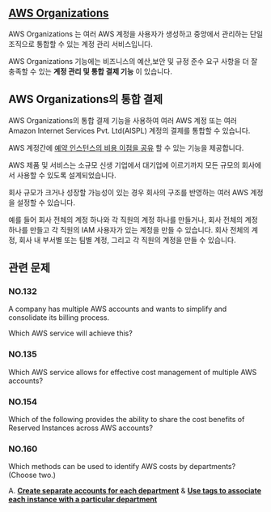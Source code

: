 ## [AWS Organizations](https://docs.aws.amazon.com/ko_kr/organizations/latest/userguide/orgs_introduction.html)

AWS Organizations 는 여러 AWS 계정을 사용자가 생성하고 중앙에서 관리하는 단일 조직으로 통합할 수 있는 계정 관리 서비스입니다.

AWS Organizations 기능에는 비즈니스의 예산,보안 및 규정 준수 요구 사항을 더 잘 충족할 수 있는 **계정 관리 및 통합 결제 기능** 이 있습니다.

## AWS Organizations의 통합 결제

AWS Organizations의 통합 결제 기능을 사용하여 여러 AWS 계정 또는 여러 Amazon Internet Services Pvt. Ltd(AISPL) 계정의 결제를 통합할 수 있습니다.

AWS 계정간에 [예약 인스턴스의 비용 이점을 공유](https://aws.amazon.com/ko/premiumsupport/knowledge-center/ec2-ri-consolidated-billing/) 할 수 있는 기능을 제공합니다.

AWS 제품 및 서비스는 소규모 신생 기업에서 대기업에 이르기까지 모든 규모의 회사에서 사용할 수 있도록 설계되었습니다. 

회사 규모가 크거나 성장할 가능성이 있는 경우 회사의 구조를 반영하는 여러 AWS 계정을 설정할 수 있습니다. 

예를 들어 회사 전체의 계정 하나와 각 직원의 계정 하나를 만들거나, 회사 전체의 계정 하나를 만들고 각 직원의 IAM 사용자가 있는 계정을 만들 수 있습니다. 회사 전체의 계정, 회사 내 부서별 또는 팀별 계정, 그리고 각 직원의 계정을 만들 수 있습니다.

## 관련 문제

### NO.132 
A company has multiple AWS accounts and wants to simplify and consolidate its billing process.

Which AWS service will achieve this?

### NO.135 
Which AWS service allows for effective cost management of multiple AWS accounts?

### NO.154 
Which of the following provides the ability to share the cost benefits of Reserved Instances across AWS accounts?

### NO.160 
Which methods can be used to identify AWS costs by departments? (Choose two.)

A. **[Create separate accounts for each department](https://docs.aws.amazon.com/ko_kr/awsaccountbilling/latest/aboutv2/awsaccountbilling-aboutv2.pdf)** & **[Use tags to associate each instance with a particular department](https://aws.amazon.com/ko/premiumsupport/knowledge-center/tags-billing-cost-center-project/)**
